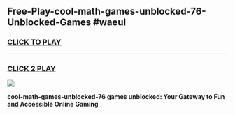 
## Free-Play-cool-math-games-unblocked-76-Unblocked-Games #waeul
<h3>
<a href="https://news.freeplayer.one?title=cool-math-games-unblocked-76&ref=8M">CLICK TO PLAY</a></h3>
<hr>

<h3>
<a href="https://news.freeplayer.one?title=cool-math-games-unblocked-76&ref=8M">CLICK 2 PLAY</a>
  
</h3>

<a href="https://news.freeplayer.one?title=cool-math-games-unblocked-76&ref=8M"><img src="https://clearcache.store/games.png"></a>


**cool-math-games-unblocked-76 games unblocked: Your Gateway to Fun and Accessible Online Gaming**
